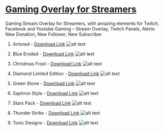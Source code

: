 # [Gaming Overlay for Streamers](https://www.dannibla.com/overlay-bundle/)
Gaming Stream Overlay for Streamers, with amazing elements for Twitch, Facebook and Youtube Gaming – Stream Overlay, Twitch Panels, Alerts: New Donation, New Follower, New Subscriber

1. Antored - [Download Link](https://www.dannibla.com/overlay-bundle/Antored.zip)
![alt text](https://www.dannibla.com/overlay-bundle/images/Antored-design.jpg "Antored")

2. Blue Eroded - [Download Link](https://www.dannibla.com/overlay-bundle/Blue-Eroded.zip)
![alt text](https://www.dannibla.com/overlay-bundle/images/Blue-Eroded-Box.jpg "Blue Eroded")

3. Christmas Frost - [Download Link](https://www.dannibla.com/overlay-bundle/Christmas-Frost.zip)
![alt text](https://www.dannibla.com/overlay-bundle/images/Christmas-Frost-Box.jpg "Christmas Frost")

4. Diamond Limited Edition - [Download Link](https://www.dannibla.com/overlay-bundle/Diamond-Limited-Edition.zip)
![alt text](https://www.dannibla.com/overlay-bundle/images/Diamond-Design.jpg "Diamond Limited Edition")

5. Green Stone - [Download Link](https://www.dannibla.com/overlay-bundle/Green-Stone.zip)
![alt text](https://www.dannibla.com/overlay-bundle/images/Green-Stone-design.jpg "Green Stone")

6. Saphron Style - [Download Link](https://www.dannibla.com/overlay-bundle/Saphron-Style.zip)
![alt text](https://www.dannibla.com/overlay-bundle/images/Saphron-Style-Box.jpg "Saphron Style")

7. Stars Pack - [Download Link](https://www.dannibla.com/overlay-bundle/Stars-Pack.zip)
![alt text](https://www.dannibla.com/overlay-bundle/images/Stars-Pack-Box.jpg "Stars Pack")

8. Thunder Strike - [Download Link](https://www.dannibla.com/overlay-bundle/Thunder-Strike.zip)
![alt text](https://www.dannibla.com/overlay-bundle/images/Thunder-Strike-Box.jpg "Thunder Strike")

9. Toxic Designs - [Download Link](https://www.dannibla.com/overlay-bundle/Toxic-Designs.zip)
![alt text](https://www.dannibla.com/overlay-bundle/images/Toxic-Designs-Box.jpg "Toxic Designs")
